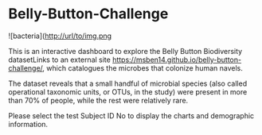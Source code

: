 # Belly-Button-Challenge
![bacteria]([http://url/to/img.png](https://www.michaelrobertdavis.com/images/bellybutton/bacteriacells3.jpg)

This is an interactive dashboard to explore the Belly Button Biodiversity datasetLinks to an external site https://msben14.github.io/belly-button-challenge/, which catalogues the microbes that colonize human navels.

The dataset reveals that a small handful of microbial species (also called operational taxonomic units, or OTUs, in the study) were present in more than 70% of people, while the rest were relatively rare.


Please select the test Subject ID No to display the charts and demographic information.
